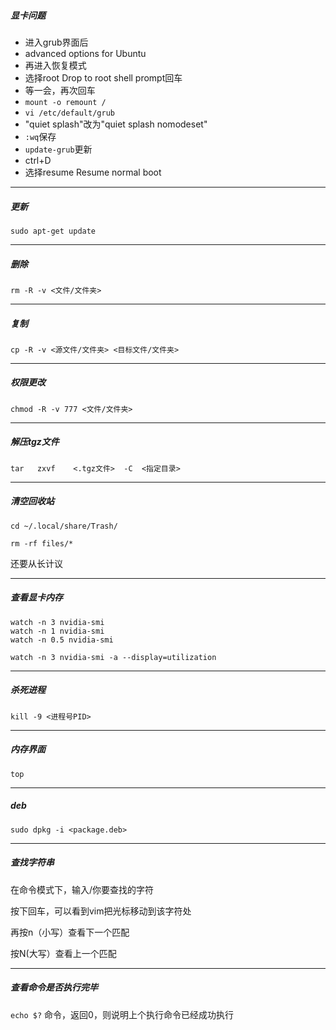 ##### 显卡问题

- 进入grub界面后
- advanced options for Ubuntu
- 再进入恢复模式
- 选择root Drop to root shell prompt回车
- 等一会，再次回车
- `mount -o remount /`
- `vi /etc/default/grub`
- "quiet splash"改为"quiet splash nomodeset"
- `:wq`保存
- `update-grub`更新
- ctrl+D
- 选择resume Resume normal boot

---

##### 更新
```
sudo apt-get update
```
---

##### 删除
```
rm -R -v <文件/文件夹>
```
---

##### 复制
```
cp -R -v <源文件/文件夹> <目标文件/文件夹>
```
---

##### 权限更改
```
chmod -R -v 777 <文件/文件夹>
```
---

##### 解压tgz文件
```
tar   zxvf    <.tgz文件>  -C  <指定目录>
```
---

##### 清空回收站
```
cd ~/.local/share/Trash/

rm -rf files/*
```

还要从长计议

---

##### 查看显卡内存

```
watch -n 3 nvidia-smi
watch -n 1 nvidia-smi
watch -n 0.5 nvidia-smi
```
```
watch -n 3 nvidia-smi -a --display=utilization
```
---

##### 杀死进程

```
kill -9 <进程号PID>
```
---

##### 内存界面

```
top
```
---

##### deb

```
sudo dpkg -i <package.deb>
```

---

##### 查找字符串
在命令模式下，输入/你要查找的字符

按下回车，可以看到vim把光标移动到该字符处

再按n（小写）查看下一个匹配

按N(大写）查看上一个匹配

---
##### 查看命令是否执行完毕

`echo $?` 命令，返回0，则说明上个执行命令已经成功执行
